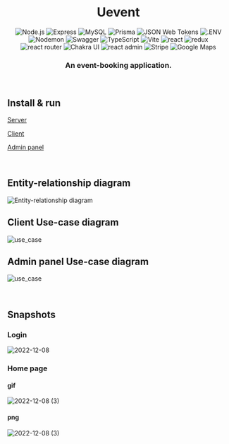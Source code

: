 <head>
    <div align="center">
        <h1 align="center">Uevent</h1>
    </div>
</head>

<div align="center">
  <img alt="Node.js" src="https://img.shields.io/badge/-Node.js-339933.svg?style=for-the-badge&logo=node.js&logoColor=white" />
  <img alt="Express" src="https://img.shields.io/badge/-Express-000000.svg?style=for-the-badge&logo=express&logoColor=white" />
  <img alt="MySQL" src="https://img.shields.io/badge/-MySQL-4479A1.svg?style=for-the-badge&logo=mysql&logoColor=white" />
  <img alt="Prisma" src="https://img.shields.io/badge/-Prisma-2D3748.svg?style=for-the-badge&logo=prisma&logoColor=white" />
  <img alt="JSON Web Tokens" src="https://img.shields.io/badge/-JWT-000000.svg?style=for-the-badge&logo=JSONWebTokens&logoColor=white" />
  <img alt=".ENV" src="https://img.shields.io/badge/-.ENV-ECD53F.svg?style=for-the-badge&logo=.ENV&logoColor=black" />
  <img alt="Nodemon" src="https://img.shields.io/badge/-Nodemon-76D04B.svg?style=for-the-badge&logo=nodemon&logoColor=white" />
  <img alt="Swagger" src="https://img.shields.io/badge/-Swagger-85EA2D.svg?style=for-the-badge&logo=Swagger&logoColor=black" />
  <img alt="TypeScript" src="https://img.shields.io/badge/-TypeScript-3178C6.svg?style=for-the-badge&logo=TypeScript&logoColor=white" />
  <img alt="Vite" src="https://img.shields.io/badge/-Vite-646CFF.svg?style=for-the-badge&logo=Vite&logoColor=white" />
  <img alt="react" src="https://img.shields.io/badge/-React-61DAFB.svg?style=for-the-badge&logo=react&logoColor=black" />
  <img alt="redux" src="https://img.shields.io/badge/-Redux-764ABC.svg?style=for-the-badge&logo=redux&logoColor=white" />
  <img alt="react router" src="https://img.shields.io/badge/-React%20Router-CA4245.svg?style=for-the-badge&logo=react-router&logoColor=white" />
  <img alt="Chakra UI" src="https://img.shields.io/badge/-Chakra%20UI-319795.svg?style=for-the-badge&logo=ChakraUI&logoColor=white" />
  <img alt="react admin" src="https://img.shields.io/badge/-React%20admin-1a237e.svg?style=for-the-badge&logo=react&logoColor=white" />
  <img alt="Stripe" src="https://img.shields.io/badge/-Stripe-008CDD.svg?style=for-the-badge&logo=Stripe&logoColor=white" />
  <img alt="Google Maps" src="https://img.shields.io/badge/-Google%20Maps-4285F4.svg?style=for-the-badge&logo=Google-Maps&logoColor=white" />
</div>

<div align="center">
  <h3>An event-booking application.</h3>
</div>

<br/>

## Install & run

[Server](api/README.md)

[Client](client/README.md)

[Admin panel](admin/README.md)

<br/>

## Entity-relationship diagram

![Entity-relationship diagram](https://user-images.githubusercontent.com/32570823/231519268-dd62702f-b62f-4f72-ac1e-0f76770859a5.png)

## Client Use-case diagram

![use_case](https://user-images.githubusercontent.com/32570823/231520536-d8f04be2-98d5-4665-9697-db651fb9cefd.jpg)

## Admin panel Use-case diagram

![use_case](https://user-images.githubusercontent.com/32570823/231520809-5d36f20c-04de-4498-9560-3af8b66d2162.jpg)

<br/>

## Snapshots
### Login
![2022-12-08](https://user-images.githubusercontent.com/32570823/231525820-cdcc36de-b9ce-4dc1-8cd2-190bef360596.gif)

### Home page

#### gif
![2022-12-08 (3)](https://user-images.githubusercontent.com/32570823/231530998-00b12d79-b4f0-4c98-acf7-cdef2c4ef25a.gif)

#### png
![2022-12-08 (3)](https://user-images.githubusercontent.com/32570823/231531670-d67a9769-25fe-4c3a-9167-d1638a7a1850.png)
